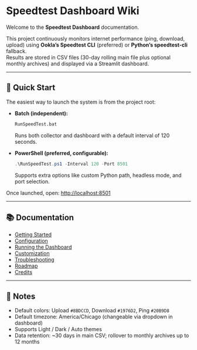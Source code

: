 # Speedtest Dashboard Wiki

Welcome to the **Speedtest Dashboard** documentation.  

This project continuously monitors internet performance (ping, download, upload) using **Ookla’s Speedtest CLI** (preferred) or **Python’s speedtest-cli** fallback.  
Results are stored in CSV files (30-day rolling main file plus optional monthly archives) and displayed via a Streamlit dashboard.

---

## 🚀 Quick Start
The easiest way to launch the system is from the project root:

- **Batch (independent):**
  ```bat
  RunSpeedTest.bat
  ```
  Runs both collector and dashboard with a default interval of 120 seconds.

- **PowerShell (preferred, configurable):**
  ```powershell
  .\RunSpeedTest.ps1 -Interval 120 -Port 8501
  ```
  Supports extra options like custom Python path, headless mode, and port selection.

Once launched, open: [http://localhost:8501](http://localhost:8501)

---

## 📚 Documentation

- [Getting Started](Getting-Started.md)  
- [Configuration](Configuration.md)  
- [Running the Dashboard](Running-the-Dashboard.md)  
- [Customization](Customization.md)  
- [Troubleshooting](Troubleshooting.md)  
- [Roadmap](Roadmap.md)  
- [Credits](Credits.md)  

---

## 📝 Notes
- Default colors: Upload `#8BDCCD`, Download `#1976D2`, Ping `#20B9D8`
- Default timezone: America/Chicago (changeable via dropdown in dashboard)
- Supports Light / Dark / Auto themes
- Data retention: ~30 days in main CSV; rollover to monthly archives up to 12 months
